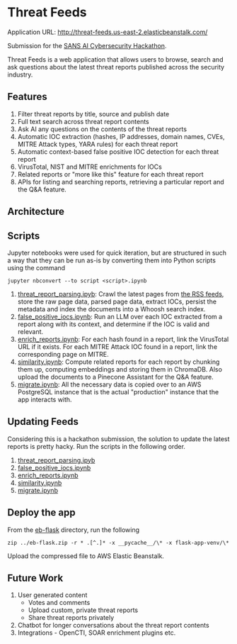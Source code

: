 # Threat Feeds

Application URL: http://threat-feeds.us-east-2.elasticbeanstalk.com/

Submission for the [SANS AI Cybersecurity Hackathon](https://ai-cybersecurity-hackathon.devpost.com/).

Threat Feeds is a web application that allows users to browse, search and ask
questions about the latest threat reports published across the security
industry.

## Features

1. Filter threat reports by title, source and publish date
1. Full text search across threat report contents
1. Ask AI any questions on the contents of the threat reports
1. Automatic IOC extraction (hashes, IP addresses, domain names, CVEs, MITRE
   Attack types, YARA rules) for each threat report
1. Automatic context-based false positive IOC detection for each threat report
1. VirusTotal, NIST and MITRE enrichments for IOCs
1. Related reports or "more like this" feature for each threat report
1. APIs for listing and searching reports, retrieving a particular report and
   the Q&A feature.

## Architecture

## Scripts

Jupyter notebooks were used for quick iteration, but are structured in such
a way that they can be run as-is by converting them into Python scripts using
the command
```
jupyter nbconvert --to script <script>.ipynb
```

1. [threat_report_parsing.ipyb](threat_report_parsing.ipynb): Crawl the latest
   pages from [the RSS feeds](feeds.txt), store the raw page data, parsed
   page data, extract IOCs, persist the metadata and index the documents into
   a Whoosh search index.
1. [false_positive_iocs.ipynb](false_positive_iocs.ipynb): Run an LLM over each
   IOC extracted from a report along with its context, and determine if the IOC
   is valid and relevant.
1. [enrich_reports.ipynb](enrich_reports.ipynb): For each hash found in
   a report, link the VirusTotal URL if it exists. For each MITRE Attack IOC
   found in a report, link the corresponding page on MITRE.
1. [similarity.ipynb](similarity.ipynb): Compute related reports for each
   report by chunking them up, computing embeddings and storing them in
   ChromaDB. Also upload the documents to a Pinecone Assistant for the Q&A
   feature.
1. [migrate.ipynb](migrate.ipynb): All the necessary data is copied over to an
   AWS PostgreSQL instance that is the actual "production" instance that the
   app interacts with.

## Updating Feeds

Considering this is a hackathon submission, the solution to update the latest
reports is pretty hacky. Run the scripts in the following order.

1. [threat_report_parsing.ipyb](threat_report_parsing.ipynb)
1. [false_positive_iocs.ipynb](false_positive_iocs.ipynb)
1. [enrich_reports.ipynb](enrich_reports.ipynb)
1. [similarity.ipynb](similarity.ipynb)
1. [migrate.ipynb](migrate.ipynb)

## Deploy the app
From the [eb-flask](eb-flask/) directory, run the following
```
zip ../eb-flask.zip -r * .[^.]* -x __pycache__/\* -x flask-app-venv/\*
```
Upload the compressed file to AWS Elastic Beanstalk.

## Future Work

1. User generated content
   - Votes and comments
   - Upload custom, private threat reports
   - Share threat reports privately
1. Chatbot for longer conversations about the threat report contents
1. Integrations - OpenCTI, SOAR enrichment plugins etc.
